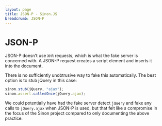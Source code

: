 ```yaml
---
layout: page
title: JSON-P - Sinon.JS
breadcrumb: JSON-P
---
```


# JSON-P

JSON-P doesn't use `XHR` requests, which is what the fake server is concerned with. A JSON-P request creates a script element and inserts it into the document.

There is no sufficiently unobtrusive way to fake this automatically. The best option is to stub jQuery in this case:

```javascript
sinon.stub(jQuery, "ajax");
sinon.assert.calledOnce(jQuery.ajax);
```

We could potentially have had the fake server detect `jQuery` and fake any calls to `jQuery.ajax` when JSON-P is used, but that felt like a compromise in the focus of the Sinon project compared to only documenting the above practice.
